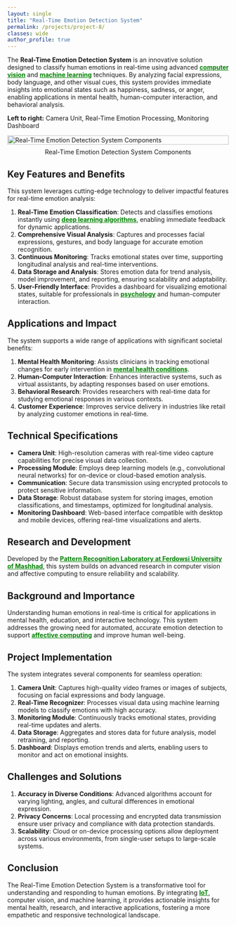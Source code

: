 ```yaml
---
layout: single
title: "Real-Time Emotion Detection System"
permalink: /projects/project-8/
classes: wide
author_profile: true
---
```


The **Real-Time Emotion Detection System** is an innovative solution designed to classify human emotions in real-time using advanced <a href="https://en.wikipedia.org/wiki/Computer_vision" style="text-decoration:underline; color:green;" target="_blank"><strong>computer vision</strong></a> and <a href="https://en.wikipedia.org/wiki/Machine_learning" style="text-decoration:underline; color:green;" target="_blank"><strong>machine learning</strong></a> techniques. By analyzing facial expressions, body language, and other visual cues, this system provides immediate insights into emotional states such as happiness, sadness, or anger, enabling applications in mental health, human-computer interaction, and behavioral analysis.

**Left to right:** Camera Unit, Real-Time Emotion Processing, Monitoring Dashboard

<div style="display: flex; justify-content: space-between; align-items: center; gap: 10px;">
  <div style="flex: 1;">
    <img src="/assets/Projectsimages/Emotionimages/EmotionalDetector.jpg" alt="Real-Time Emotion Detection System Components" style="width: 100%; height: auto; object-fit: contain;">
  </div>
</div>
<div class="caption" style="text-align: center; margin-top: 8px;">
  Real-Time Emotion Detection System Components
</div>

## Key Features and Benefits

This system leverages cutting-edge technology to deliver impactful features for real-time emotion analysis:

1. **Real-Time Emotion Classification**: Detects and classifies emotions instantly using <a href="https://en.wikipedia.org/wiki/Deep_learning" style="text-decoration:underline; color:green;" target="_blank"><strong>deep learning algorithms</strong></a>, enabling immediate feedback for dynamic applications.
2. **Comprehensive Visual Analysis**: Captures and processes facial expressions, gestures, and body language for accurate emotion recognition.
3. **Continuous Monitoring**: Tracks emotional states over time, supporting longitudinal analysis and real-time interventions.
4. **Data Storage and Analysis**: Stores emotion data for trend analysis, model improvement, and reporting, ensuring scalability and adaptability.
5. **User-Friendly Interface**: Provides a dashboard for visualizing emotional states, suitable for professionals in <a href="https://en.wikipedia.org/wiki/Psychology" style="text-decoration:underline; color:green;" target="_blank"><strong>psychology</strong></a> and human-computer interaction.

## Applications and Impact

The system supports a wide range of applications with significant societal benefits:

1. **Mental Health Monitoring**: Assists clinicians in tracking emotional changes for early intervention in <a href="https://en.wikipedia.org/wiki/Mental_health" style="text-decoration:underline; color:green;" target="_blank"><strong>mental health conditions</strong></a>.
2. **Human-Computer Interaction**: Enhances interactive systems, such as virtual assistants, by adapting responses based on user emotions.
3. **Behavioral Research**: Provides researchers with real-time data for studying emotional responses in various contexts.
4. **Customer Experience**: Improves service delivery in industries like retail by analyzing customer emotions in real-time.

## Technical Specifications

- **Camera Unit**: High-resolution cameras with real-time video capture capabilities for precise visual data collection.
- **Processing Module**: Employs deep learning models (e.g., convolutional neural networks) for on-device or cloud-based emotion analysis.
- **Communication**: Secure data transmission using encrypted protocols to protect sensitive information.
- **Data Storage**: Robust database system for storing images, emotion classifications, and timestamps, optimized for longitudinal analysis.
- **Monitoring Dashboard**: Web-based interface compatible with desktop and mobile devices, offering real-time visualizations and alerts.

## Research and Development

Developed by the <a href="https://en.um.ac.ir/" style="text-decoration:underline; color:green;" target="_blank"><strong>Pattern Recognition Laboratory at Ferdowsi University of Mashhad</strong></a>, this system builds on advanced research in computer vision and affective computing to ensure reliability and scalability.

## Background and Importance

Understanding human emotions in real-time is critical for applications in mental health, education, and interactive technology. This system addresses the growing need for automated, accurate emotion detection to support <a href="https://en.wikipedia.org/wiki/Affective_computing" style="text-decoration:underline; color:green;" target="_blank"><strong>affective computing</strong></a> and improve human well-being.

## Project Implementation

The system integrates several components for seamless operation:

1. **Camera Unit**: Captures high-quality video frames or images of subjects, focusing on facial expressions and body language.
2. **Real-Time Recognizer**: Processes visual data using machine learning models to classify emotions with high accuracy.
3. **Monitoring Module**: Continuously tracks emotional states, providing real-time updates and alerts.
4. **Data Storage**: Aggregates and stores data for future analysis, model retraining, and reporting.
5. **Dashboard**: Displays emotion trends and alerts, enabling users to monitor and act on emotional insights.

## Challenges and Solutions

1. **Accuracy in Diverse Conditions**: Advanced algorithms account for varying lighting, angles, and cultural differences in emotional expression.
2. **Privacy Concerns**: Local processing and encrypted data transmission ensure user privacy and compliance with data protection standards.
3. **Scalability**: Cloud or on-device processing options allow deployment across various environments, from single-user setups to large-scale systems.

## Conclusion

The Real-Time Emotion Detection System is a transformative tool for understanding and responding to human emotions. By integrating <a href="https://en.wikipedia.org/wiki/Internet_of_things" style="text-decoration:underline; color:green;" target="_blank"><strong>IoT</strong></a>, computer vision, and machine learning, it provides actionable insights for mental health, research, and interactive applications, fostering a more empathetic and responsive technological landscape.


